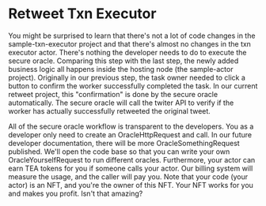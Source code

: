 # Retweet Txn Executor

You might be surprised to learn that there's not a lot of code changes in the sample-txn-executor project and that there's almost no changes in the txn executor actor. There's nothing the developer needs to do to execute the secure oracle. Comparing this step with the last step, the newly added business logic all happens inside the hosting node (the sample-actor project). Originally in our previous step, the task owner needed to click a button to confirm the worker successfully completed the task. In our current retweet project, this "confirmation" is done by the secure oracle automatically. The secure oracle will call the twiter API to verify if the worker has actually successfully retweeted the original tweet. 

All of the secure oracle workflow is transparent to the developers. You as a developer only need to create an OracleHttpRequest and call. In our future developer documentation, there will be more OracleSomethingRequest published. We'll open the code base so that you can write your own OracleYourselfRequest to run different oracles. Furthermore, your actor can earn TEA tokens for you if someone calls your actor. Our billing system will measure the usage, and the caller will pay you. Note that your code (your actor) is an NFT, and you're the owner of this NFT. Your NFT works for you and makes you profit. Isn't that amazing?

